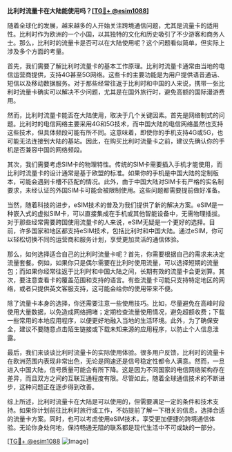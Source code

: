 **比利时流量卡在大陆能使用吗？[[TG💪+ @esim1088](https://t.me/s/esim1088)]**

随着全球化的发展，越来越多的人开始关注跨境通信问题，尤其是流量卡的适用性。比利时作为欧洲的一个小国，以其独特的文化和历史吸引了不少游客和商务人士。那么，比利时的流量卡是否可以在大陆使用呢？这个问题看似简单，但实际上涉及多个方面的考量。

首先，我们需要了解比利时流量卡的基本工作原理。比利时流量卡通常由当地的电信运营商提供，支持4G甚至5G网络。这些卡的主要功能是为用户提供语音通话、短信以及移动数据服务。对于那些经常往返于比利时和中国的人来说，携带一张比利时流量卡确实可以解决不少问题，尤其是在国外旅行时，避免高额的国际漫游费用。

然而，比利时流量卡能否在大陆使用，取决于几个关键因素。首先是网络制式的问题。比利时的电信网络主要采用4G和5G技术，而中国大陆的电信网络虽然也支持这些技术，但具体频段可能有所不同。这意味着，即使你的手机支持4G或5G，也可能无法连接到大陆的基站。因此，在购买比利时流量卡之前，建议先确认你的手机是否兼容中国的网络频段。

其次，我们需要考虑SIM卡的物理特性。传统的SIM卡需要插入手机才能使用，而比利时流量卡的设计通常是基于欧盟的标准。如果你的手机是中国大陆的定制版本，可能会遇到卡槽不匹配的情况。此外，由于中国大陆对SIM卡有严格的实名制要求，未经认证的外国SIM卡可能会被限制使用。这些问题都需要提前做好准备。

当然，随着科技的进步，eSIM技术的普及为我们提供了新的解决方案。eSIM是一种嵌入式的虚拟SIM卡，可以直接集成在手机或其他智能设备中，无需物理插拔。对于那些经常需要跨国使用流量卡的人来说，eSIM无疑是一个更好的选择。目前，许多国家和地区都支持eSIM技术，包括比利时和中国大陆。通过eSIM，你可以轻松切换不同的运营商和服务计划，享受更加灵活的通信体验。

那么，如何选择适合自己的比利时流量卡呢？首先，你需要根据自己的需求来决定流量套餐。例如，如果你只是偶尔需要在比利时使用流量，可以选择短期的流量包；而如果你经常往返于比利时和中国大陆之间，长期有效的流量卡会更划算。其次，要注意查看卡的覆盖范围和支持的语言。有些流量卡可能只支持特定地区的网络，或者只提供英文客服支持，这可能会给你的使用带来不便。

除了流量卡本身的选择，你还需要注意一些使用技巧。比如，尽量避免在高峰时段使用大量数据，以免造成网络拥堵；定期检查流量使用情况，避免超额收费；下载一些常用的本地应用程序，以便更好地融入当地的生活环境。此外，为了确保安全，建议不要随意点击陌生链接或下载未知来源的应用程序，以防止个人信息泄露。

最后，我们来谈谈比利时流量卡的实际使用体验。很多用户反馈，比利时的流量卡在欧洲范围内表现非常出色，无论是网速还是信号稳定性都令人满意。然而，一旦进入中国大陆，信号质量可能会有所下降。这是因为不同国家的电信网络架构存在差异，而且双方之间的互联互通程度有限。尽管如此，随着全球通信技术的不断进步，这种问题正在逐步得到改善。

综上所述，比利时流量卡在大陆是可以使用的，但需要满足一定的条件和技术支持。如果你计划前往比利时旅行或工作，不妨提前了解一下相关的信息，选择合适的流量卡方案。同时，也可以考虑使用eSIM技术，享受更加便捷的跨境通信体验。无论你身处何地，保持畅通无阻的联系都是现代生活中不可或缺的一部分。

[[TG💪+ @esim1088](https://t.me/s/esim1088) ![Image](https://i.postimg.cc/4NQfJmqS/Snipaste-2025-05-13-00-14-12.png)]